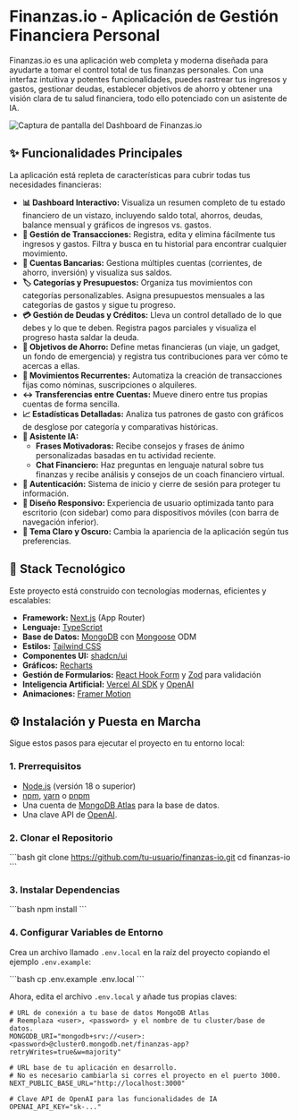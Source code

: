 # Finanzas.io - Aplicación de Gestión Financiera Personal

Finanzas.io es una aplicación web completa y moderna diseñada para ayudarte a tomar el control total de tus finanzas personales. Con una interfaz intuitiva y potentes funcionalidades, puedes rastrear tus ingresos y gastos, gestionar deudas, establecer objetivos de ahorro y obtener una visión clara de tu salud financiera, todo ello potenciado con un asistente de IA.

![Captura de pantalla del Dashboard de Finanzas.io](https://blob.v0.dev/pjtmy8OGJ.png)

## ✨ Funcionalidades Principales

La aplicación está repleta de características para cubrir todas tus necesidades financieras:

*   **📊 Dashboard Interactivo:** Visualiza un resumen completo de tu estado financiero de un vistazo, incluyendo saldo total, ahorros, deudas, balance mensual y gráficos de ingresos vs. gastos.
*   **💸 Gestión de Transacciones:** Registra, edita y elimina fácilmente tus ingresos y gastos. Filtra y busca en tu historial para encontrar cualquier movimiento.
*   **🏦 Cuentas Bancarias:** Gestiona múltiples cuentas (corrientes, de ahorro, inversión) y visualiza sus saldos.
*   **🏷️ Categorías y Presupuestos:** Organiza tus movimientos con categorías personalizables. Asigna presupuestos mensuales a las categorías de gastos y sigue tu progreso.
*   **💳 Gestión de Deudas y Créditos:** Lleva un control detallado de lo que debes y lo que te deben. Registra pagos parciales y visualiza el progreso hasta saldar la deuda.
*   **🎯 Objetivos de Ahorro:** Define metas financieras (un viaje, un gadget, un fondo de emergencia) y registra tus contribuciones para ver cómo te acercas a ellas.
*   **🔄 Movimientos Recurrentes:** Automatiza la creación de transacciones fijas como nóminas, suscripciones o alquileres.
*   **↔️ Transferencias entre Cuentas:** Mueve dinero entre tus propias cuentas de forma sencilla.
*   **📈 Estadísticas Detalladas:** Analiza tus patrones de gasto con gráficos de desglose por categoría y comparativas históricas.
*   **🤖 Asistente IA:**
    *   **Frases Motivadoras:** Recibe consejos y frases de ánimo personalizadas basadas en tu actividad reciente.
    *   **Chat Financiero:** Haz preguntas en lenguaje natural sobre tus finanzas y recibe análisis y consejos de un coach financiero virtual.
*   **🔐 Autenticación:** Sistema de inicio y cierre de sesión para proteger tu información.
*   **📱 Diseño Responsivo:** Experiencia de usuario optimizada tanto para escritorio (con sidebar) como para dispositivos móviles (con barra de navegación inferior).
*   **🎨 Tema Claro y Oscuro:** Cambia la apariencia de la aplicación según tus preferencias.

## 🚀 Stack Tecnológico

Este proyecto está construido con tecnologías modernas, eficientes y escalables:

*   **Framework:** [Next.js](https://nextjs.org/) (App Router)
*   **Lenguaje:** [TypeScript](https://www.typescriptlang.org/)
*   **Base de Datos:** [MongoDB](https://www.mongodb.com/) con [Mongoose](https://mongoosejs.com/) ODM
*   **Estilos:** [Tailwind CSS](https://tailwindcss.com/)
*   **Componentes UI:** [shadcn/ui](https://ui.shadcn.com/)
*   **Gráficos:** [Recharts](https://recharts.org/)
*   **Gestión de Formularios:** [React Hook Form](https://react-hook-form.com/) y [Zod](https://zod.dev/) para validación
*   **Inteligencia Artificial:** [Vercel AI SDK](https://sdk.vercel.ai/) y [OpenAI](https://openai.com/)
*   **Animaciones:** [Framer Motion](https://www.framer.com/motion/)

## ⚙️ Instalación y Puesta en Marcha

Sigue estos pasos para ejecutar el proyecto en tu entorno local:

### 1. Prerrequisitos

*   [Node.js](https://nodejs.org/en/) (versión 18 o superior)
*   [npm](https://www.npmjs.com/), [yarn](https://yarnpkg.com/) o [pnpm](https://pnpm.io/)
*   Una cuenta de [MongoDB Atlas](https://www.mongodb.com/cloud/atlas) para la base de datos.
*   Una clave API de [OpenAI](https://platform.openai.com/api-keys).

### 2. Clonar el Repositorio

\`\`\`bash
git clone https://github.com/tu-usuario/finanzas-io.git
cd finanzas-io
\`\`\`

### 3. Instalar Dependencias

\`\`\`bash
npm install
\`\`\`

### 4. Configurar Variables de Entorno

Crea un archivo llamado `.env.local` en la raíz del proyecto copiando el ejemplo `.env.example`:

\`\`\`bash
cp .env.example .env.local
\`\`\`

Ahora, edita el archivo `.env.local` y añade tus propias claves:

```plaintext file=".env.local"
# URL de conexión a tu base de datos MongoDB Atlas
# Reemplaza <user>, <password> y el nombre de tu cluster/base de datos.
MONGODB_URI="mongodb+srv://<user>:<password>@cluster0.mongodb.net/finanzas-app?retryWrites=true&w=majority"

# URL base de tu aplicación en desarrollo.
# No es necesario cambiarla si corres el proyecto en el puerto 3000.
NEXT_PUBLIC_BASE_URL="http://localhost:3000"

# Clave API de OpenAI para las funcionalidades de IA
OPENAI_API_KEY="sk-..."
